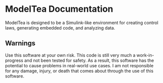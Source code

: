 # ModelTea Documentation

ModelTea is designed to be a Simulink-like environment for
creating control laws, generating embedded code, and
analyzing data.

## Warnings

Use this software at your own risk. This code is still very much a work-in-progress and not been tested for safety. As a result, this software has the potential to cause problems in real-world use cases. I am not responsible for any damage, injury, or death that comes about through the use of this software.
